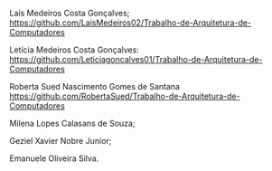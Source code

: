 Laís Medeiros Costa Gonçalves;
https://github.com/LaisMedeiros02/Trabalho-de-Arquitetura-de-Computadores

Letícia Medeiros Costa Gonçalves: 
https://github.com/Leticiagoncalves01/Trabalho-de-Arquitetura-de-Computadores

Roberta Sued Nascimento Gomes de Santana 
https://github.com/RobertaSued/Trabalho-de-Arquitetura-de-Computadores

Milena Lopes Calasans de Souza;

Geziel Xavier Nobre Junior;  

Emanuele Oliveira Silva.
